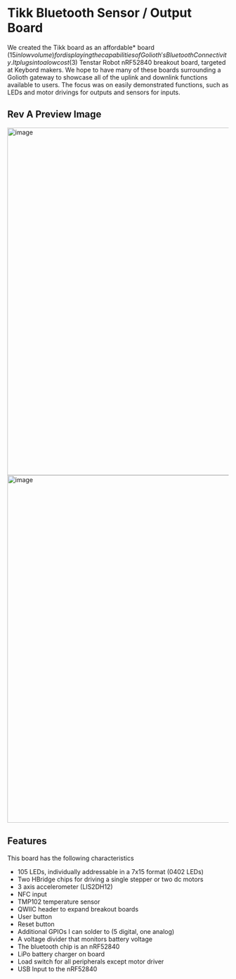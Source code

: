 # Tikk Bluetooth Sensor / Output Board

We created the Tikk board as an affordable* board ($15 in low volume) for displaying the capabilities of Golioth's Bluetooth Connectivity. It plugs into a low cost ($3) Tenstar Robot nRF52840 breakout board, targeted at Keybord makers. We hope to have many of these boards surrounding a Golioth gateway to showcase all of the uplink and downlink functions available to users. The focus was on easily demonstrated functions, such as LEDs and motor drivings for outputs and sensors for inputs.

## Rev A Preview Image

<img width="1065" height="790" alt="image" src="https://github.com/user-attachments/assets/0c14e370-f6f7-42d6-848e-2969a301d85a" />
<img width="1065" height="790" alt="image" src="https://github.com/user-attachments/assets/c60096c8-5a74-4f4e-b107-caa7a1c17b56" />



## Features

This board has the following characteristics

* 105 LEDs, individually addressable in a 7x15 format (0402 LEDs)
* Two HBridge chips for driving a single stepper or two dc motors
* 3 axis accelerometer (LIS2DH12)
* NFC input
* TMP102 temperature sensor
* QWIIC header to expand breakout boards
* User button
* Reset button
* Additional GPIOs I can solder to (5 digital, one analog)
* A voltage divider that monitors battery voltage 
* The bluetooth chip is an nRF52840
* LiPo battery charger on board
* Load switch for all peripherals except motor driver
* USB Input to the nRF52840
